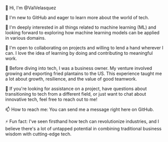 👋 Hi, I'm @ValVelasquez

🔭 I'm new to GitHub and eager to learn more about the world of tech.

🌱 I'm deeply interested in all things related to machine learning (ML) and looking forward to exploring how machine learning models can be applied in various domains.

👯 I'm open to collaborating on projects and willing to lend a hand wherever I can. I love the idea of learning by doing and contributing to meaningful work.

💼 Before diving into tech, I was a business owner. My venture involved growing and exporting fried plantains to the US. This experience taught me a lot about growth, resilience, and the value of good teamwork.

💬 If you're looking for assistance on a project, have questions about transitioning to tech from a different field, or just want to chat about innovative tech, feel free to reach out to me!

📫 How to reach me: You can send me a message right here on GitHub.

⚡ Fun fact: I've seen firsthand how tech can revolutionize industries, and I believe there's a lot of untapped potential in combining traditional business wisdom with cutting-edge tech.


<!---
ValVelasquez/ValVelasquez is a ✨ special ✨ repository because its `README.md` (this file) appears on your GitHub profile.
You can click the Preview link to take a look at your changes.
--->
